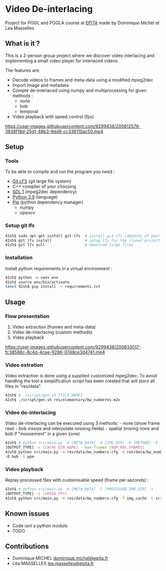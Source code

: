 # Video De-interlacing

Project for POGL and POGLA course at [EPITA](https://www.epita.fr/) made by
Dominique Michel et Lea Masselles

## What is it ?

This is a 2-person group project where we discover video interlacing and
implementing a small video player for interlaced videos.

The features are:
- Decode videos to frames and meta-data using a modified mpeg2dec
- Import image and metadata
- Compte de-interlaced using numpy and multiprocessing for given methods :
    - none
    - bob
    - temporal
- Video playback with speed control (fps)

https://user-images.githubusercontent.com/9299438/200812576-3838f18d-25d1-48b3-9dd8-cc336110ac50.mp4

## Setup

### Tools
To be able to compile and run the program you need :
- [Git LFS](https://git-lfs.github.com/) (git large file system)
- C++ compiler of your choosing
- [SDL 1](https://www.libsdl.org/) (mpeg2dec dependency)
- [Python 3.9](https://python.org/) (language)
- [Pip](https://pypi.org/project/pip/) (python dependency manager)
    - numpy
    - opencv

### Setup git lfs

```bash
42sh$ sudo apt-get install git-lfs  # install git lfs (depends of your platform)
42sh$ git lfs install               # setup lfs for the cloned project
42sh$ git lfs pull                  # download large files
```

### Installation

Install python requirements in a virtual environment :
```bash
42sh$ python -m venv env
42sh$ source env/bin/activate
(env) 42sh$ pip install -r requirements.txt
```

## Usage

### Flow presentation
1. Video extraction (frames and meta-data)
2. Video de-interlacing (custom methods)
3. Video playback

https://user-images.githubusercontent.com/9299438/200833017-fc38586c-8c4d-4cee-9286-0748ce3d4741.mp4


### Video extration

Video extraction is done using a supplied customized mpeg2dec. To avoid
handling the tool a simplification script has been created that will store all
files in "res/data".

```bash
42sh$ # ./script/gen.sh [FILE_NAME]
42sh$ ./script/gen.sh res/elementary/bw_numberes.m2v
```

### Video de-interlacing

Video de-interlacing can be executed using 3 methods:
    - none      (show frame raw)
    - bob       (resize and interpolate missing fields)
    - spatial   (mixing none and bob if "mouvement" in a given zone)

```bash
42sh$ # python src/main.py -m [META_DATA] -d [IMG_DIR] -D [METHOD] -t
[OUTPUT_TYPE] -c [CACHE_DIR_NAME] --max-frames [NUM_MAX_FRAMES]
42sh$ python src/main.py -m res/data/bw_numbers.cfg -d res/data/bw_numbers_imgs
-D bob -t ppm
```

### Video playback

Replay processed files with customisable speed (frame per seconds) :

```bash
42sh$ # python src/main.py -m [META_DATA] -T [PROCESSED_IMG_DIR] -t
[OUTPUT_TYPE] -s [SPEED_FPS]
42sh$ python src/main.py -m res/data/bw_numbers.cfg -T img_cache -t screen -s 2
```

## Known issues
- Code isnt a python module
- TODO

## Contributions
- Dominique MICHEL <dominique.michel@epita.fr>
- Léa MASSELLES <lea.masselles@epita.fr>
